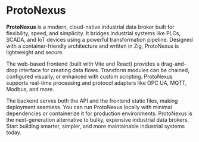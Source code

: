# ProtoNexus

**ProtoNexus** is a modern, cloud-native industrial data broker built for
flexibility, speed, and simplicity. It bridges industrial systems like PLCs,
SCADA, and IoT devices using a powerful transformation pipeline. Designed with
a container-friendly architecture and written in Zig, ProtoNexus is lightweight
and secure.

The web-based frontend (built with Vite and React) provides a drag-and-drop
interface for creating data flows. Transform modules can be chained,
configured visually, or enhanced with custom scripting. ProtoNexus supports
real-time processing and protocol adapters like OPC UA, MQTT, Modbus, and more.

The backend serves both the API and the frontend static files, making
deployment seamless. You can run ProtoNexus locally with minimal dependencies
or containerize it for production environments. ProtoNexus is the
next-generation alternative to bulky, expensive industrial data brokers. Start
building smarter, simpler, and more maintainable industrial systems today.
